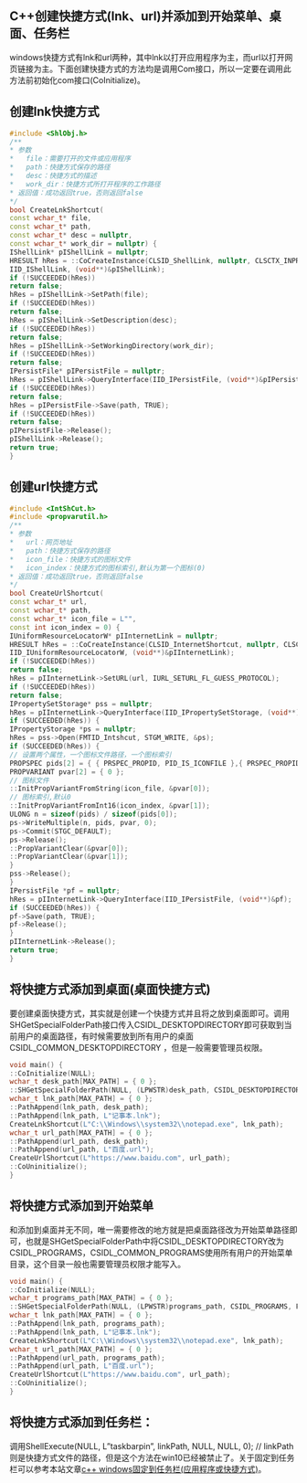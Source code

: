 ## C++创建快捷方式(lnk、url)并添加到开始菜单、桌面、任务栏

windows快捷方式有lnk和url两种，其中lnk以打开应用程序为主，而url以打开网页链接为主。下面创建快捷方式的方法均是调用Com接口，所以一定要在调用此方法前初始化com接口(CoInitialize)。

## **创建lnk快捷方式**

```c++
#include <ShlObj.h>
/**
* 参数
*   file：需要打开的文件或应用程序
*   path：快捷方式保存的路径
*   desc：快捷方式的描述
*   work_dir：快捷方式所打开程序的工作路径
* 返回值：成功返回true，否则返回false
*/
bool CreateLnkShortcut(
const wchar_t* file,
const wchar_t* path,
const wchar_t* desc = nullptr,
const wchar_t* work_dir = nullptr) {
IShellLink* pIShellLink = nullptr;
HRESULT hRes = ::CoCreateInstance(CLSID_ShellLink, nullptr, CLSCTX_INPROC_SERVER,
IID_IShellLink, (void**)&pIShellLink);
if (!SUCCEEDED(hRes))
return false;
hRes = pIShellLink->SetPath(file);
if (!SUCCEEDED(hRes))
return false;
hRes = pIShellLink->SetDescription(desc);
if (!SUCCEEDED(hRes))
return false;
hRes = pIShellLink->SetWorkingDirectory(work_dir);
if (!SUCCEEDED(hRes))
return false;
IPersistFile* pIPersistFile = nullptr;
hRes = pIShellLink->QueryInterface(IID_IPersistFile, (void**)&pIPersistFile);
if (!SUCCEEDED(hRes))
return false;
hRes = pIPersistFile->Save(path, TRUE);
if (!SUCCEEDED(hRes))
return false;
pIPersistFile->Release();
pIShellLink->Release();
return true;
}
```

## 创建**url快捷方式**

```cpp
#include <IntShCut.h>
#include <propvarutil.h>
/**
* 参数
*   url：网页地址
*   path：快捷方式保存的路径
*   icon_file：快捷方式的图标文件
*   icon_index：快捷方式的图标索引,默认为第一个图标(0)
* 返回值：成功返回true，否则返回false
*/
bool CreateUrlShortcut(
const wchar_t* url,
const wchar_t* path,
const wchar_t* icon_file = L"",
const int icon_index = 0) {
IUniformResourceLocatorW* pIInternetLink = nullptr;
HRESULT hRes = ::CoCreateInstance(CLSID_InternetShortcut, nullptr, CLSCTX_INPROC_SERVER,
IID_IUniformResourceLocatorW, (void**)&pIInternetLink);
if (!SUCCEEDED(hRes))
return false;
hRes = pIInternetLink->SetURL(url, IURL_SETURL_FL_GUESS_PROTOCOL);
if (!SUCCEEDED(hRes))
return false;
IPropertySetStorage* pss = nullptr;
hRes = pIInternetLink->QueryInterface(IID_IPropertySetStorage, (void**)&pss);
if (SUCCEEDED(hRes)) {
IPropertyStorage *ps = nullptr;
hRes = pss->Open(FMTID_Intshcut, STGM_WRITE, &ps);
if (SUCCEEDED(hRes)) {
// 设置两个属性，一个图标文件路径，一个图标索引
PROPSPEC pids[2] = { { PRSPEC_PROPID, PID_IS_ICONFILE },{ PRSPEC_PROPID, PID_IS_ICONINDEX } };
PROPVARIANT pvar[2] = { 0 };
// 图标文件
::InitPropVariantFromString(icon_file, &pvar[0]);
// 图标索引,默认0
::InitPropVariantFromInt16(icon_index, &pvar[1]);
ULONG n = sizeof(pids) / sizeof(pids[0]);
ps->WriteMultiple(n, pids, pvar, 0);
ps->Commit(STGC_DEFAULT);
ps->Release();
::PropVariantClear(&pvar[0]);
::PropVariantClear(&pvar[1]);
}
pss->Release();
}
IPersistFile *pf = nullptr;
hRes = pIInternetLink->QueryInterface(IID_IPersistFile, (void**)&pf);
if (SUCCEEDED(hRes)) {
pf->Save(path, TRUE);
pf->Release();
}
pIInternetLink->Release();
return true;
}
```

## 将快捷方式添加到桌面(桌面快捷方式)

要创建桌面快捷方式，其实就是创建一个快捷方式并且将之放到桌面即可。调用SHGetSpecialFolderPath接口传入CSIDL_DESKTOPDIRECTORY即可获取到当前用户的桌面路径，有时候需要放到所有用户的桌面 CSIDL_COMMON_DESKTOPDIRECTORY ，但是一般需要管理员权限。

```cpp
void main() {
::CoInitialize(NULL);
wchar_t desk_path[MAX_PATH] = { 0 };
::SHGetSpecialFolderPath(NULL, (LPWSTR)desk_path, CSIDL_DESKTOPDIRECTORY, FALSE);
wchar_t lnk_path[MAX_PATH] = { 0 };
::PathAppend(lnk_path, desk_path);
::PathAppend(lnk_path, L"记事本.lnk");
CreateLnkShortcut(L"C:\\Windows\\system32\\notepad.exe", lnk_path);
wchar_t url_path[MAX_PATH] = { 0 };
::PathAppend(url_path, desk_path);
::PathAppend(url_path, L"百度.url");
CreateUrlShortcut(L"https://www.baidu.com", url_path);
::CoUninitialize();
}
```

## **将快捷方式添加到开始菜单**

和添加到桌面并无不同，唯一需要修改的地方就是把桌面路径改为开始菜单路径即可，也就是SHGetSpecialFolderPath中将CSIDL_DESKTOPDIRECTORY改为CSIDL_PROGRAMS，CSIDL_COMMON_PROGRAMS使用所有用户的开始菜单目录，这个目录一般也需要管理员权限才能写入。

```CPP
void main() {
::CoInitialize(NULL);
wchar_t programs_path[MAX_PATH] = { 0 };
::SHGetSpecialFolderPath(NULL, (LPWSTR)programs_path, CSIDL_PROGRAMS, FALSE);
wchar_t lnk_path[MAX_PATH] = { 0 };
::PathAppend(lnk_path, programs_path);
::PathAppend(lnk_path, L"记事本.lnk");
CreateLnkShortcut(L"C:\\Windows\\system32\\notepad.exe", lnk_path);
wchar_t url_path[MAX_PATH] = { 0 };
::PathAppend(url_path, programs_path);
::PathAppend(url_path, L"百度.url");
CreateUrlShortcut(L"https://www.baidu.com", url_path);
::CoUninitialize();
}
```

## **将快捷方式添加到任务栏：**

调用ShellExecute(NULL, L”taskbarpin”, linkPath, NULL, NULL, 0); // linkPath则是快捷方式文件的路径，但是这个方法在win10已经被禁止了。关于固定到任务栏可以参考本站文章[c++ windows固定到任务栏(应用程序或快捷方式)](https://www.xuwenyan.com/archives/2299)。
